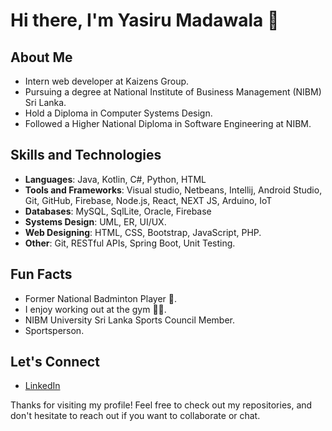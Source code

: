 # Hi there, I'm Yasiru Madawala 👋

## About Me
- Intern web developer at Kaizens Group.
- Pursuing a degree at National Institute of Business Management (NIBM) Sri Lanka.
- Hold a Diploma in Computer Systems Design.
- Followed a Higher National Diploma in Software Engineering at NIBM.

## Skills and Technologies

- **Languages**: Java, Kotlin, C#, Python, HTML
- **Tools and Frameworks**: Visual studio, Netbeans, Intellij, Android Studio, Git, GitHub, Firebase, Node.js, React, NEXT JS, Arduino, IoT
- **Databases**: MySQL, SqlLite, Oracle, Firebase
- **Systems Design**: UML, ER, UI/UX.
- **Web Designing**: HTML, CSS, Bootstrap, JavaScript, PHP.
- **Other**: Git, RESTful APIs, Spring Boot, Unit Testing.

## Fun Facts

- Former National Badminton Player 🏸.
- I enjoy working out at the gym 🏋️‍♂️.
- NIBM University Sri Lanka Sports Council Member.
- Sportsperson.

## Let's Connect

- [LinkedIn](https://www.linkedin.com/in/yasiru-madawala-b75052275/)

Thanks for visiting my profile! Feel free to check out my repositories, and don't hesitate to reach out if you want to collaborate or chat.
